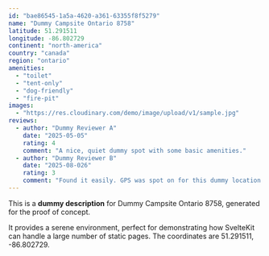 ```yaml
---
id: "bae86545-1a5a-4620-a361-63355f8f5279"
name: "Dummy Campsite Ontario 8758"
latitude: 51.291511
longitude: -86.802729
continent: "north-america"
country: "canada"
region: "ontario"
amenities:
  - "toilet"
  - "tent-only"
  - "dog-friendly"
  - "fire-pit"
images:
  - "https://res.cloudinary.com/demo/image/upload/v1/sample.jpg"
reviews:
  - author: "Dummy Reviewer A"
    date: "2025-05-05"
    rating: 4
    comment: "A nice, quiet dummy spot with some basic amenities."
  - author: "Dummy Reviewer B"
    date: "2025-08-026"
    rating: 3
    comment: "Found it easily. GPS was spot on for this dummy location."
---
```


This is a **dummy description** for Dummy Campsite Ontario 8758, generated for the proof of concept.

It provides a serene environment, perfect for demonstrating how SvelteKit can handle a large number of static pages. The coordinates are 51.291511, -86.802729.
